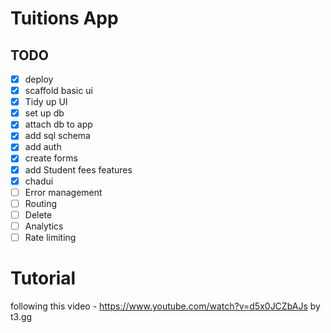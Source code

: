 # Tuitions App
## TODO
- [X] deploy
- [X] scaffold basic ui
- [X] Tidy up UI
- [X] set up db
- [X] attach db to app
- [X] add sql schema
- [X] add auth
- [X] create forms
- [X] add Student fees features
- [X] chadui
- [ ] Error management
- [ ] Routing
- [ ] Delete
- [ ] Analytics
- [ ] Rate limiting

# Tutorial
following this video - https://www.youtube.com/watch?v=d5x0JCZbAJs by t3.gg
